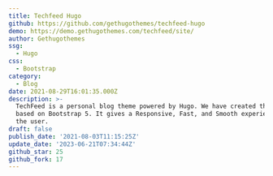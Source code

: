 ```yaml
---
title: Techfeed Hugo
github: https://github.com/gethugothemes/techfeed-hugo
demo: https://demo.gethugothemes.com/techfeed/site/
author: Gethugothemes
ssg:
  - Hugo
css:
  - Bootstrap
category:
  - Blog
date: 2021-08-29T16:01:35.000Z
description: >-
  TechFeed is a personal blog theme powered by Hugo. We have created this theme
  based on Bootstrap 5. It gives a Responsive, Fast, and Smooth experience to
  the user.
draft: false
publish_date: '2021-08-03T11:15:25Z'
update_date: '2023-06-21T07:34:44Z'
github_star: 25
github_fork: 17
---
```

